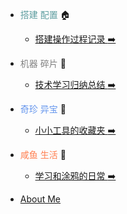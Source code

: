 - <font color="#5F9EA0">搭建 配置</font> :house:

  - [搭建操作过程记录 :arrow_right:](/build/index.md)

- <font color="#808080">机器 碎片</font> :wrench: 

  - [技术学习归纳总结 :arrow_right:](/patch/index.md)

<!-- - 代码 代码 :computer:

  - [Quick start :arrow_right:](/code/index.md) -->

- <font color="#6495ED">奇珍 异宝</font> :white_flower:

  - [小小工具的收藏夹 :arrow_right:](/treasure/index.md)

<!-- - <font color="#556B2F">杂货 小铺</font> :rainbow:

  - [Quick start :arrow_right:](/life/index.md) -->

- <font color="#FF7F50">咸鱼 生活</font> :guitar:

  - [学习和涂鸦的日常 :arrow_right:](/insane/index.md)

- [About Me](README.md)
